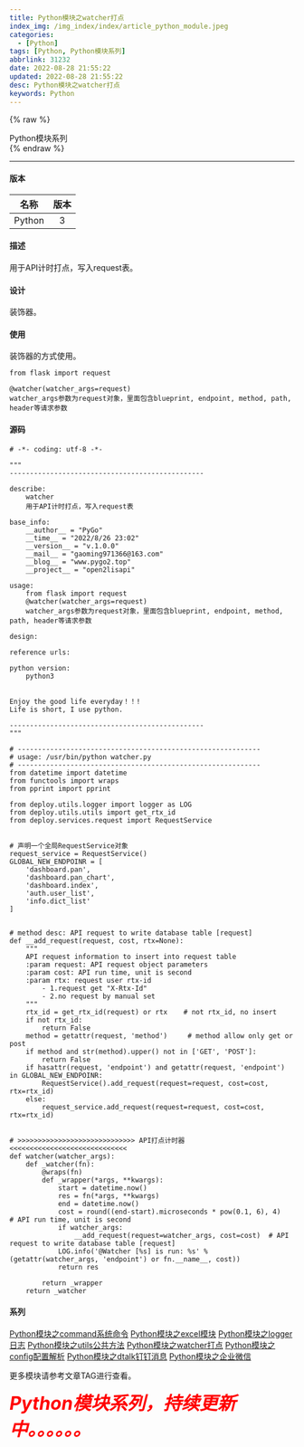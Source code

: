 ```yaml
---
title: Python模块之watcher打点
index_img: /img_index/index/article_python_module.jpeg
categories:
  - [Python]
tags: [Python, Python模块系列]
abbrlink: 31232
date: 2022-08-28 21:55:22
updated: 2022-08-28 21:55:22
desc: Python模块之watcher打点
keywords: Python
---
```




{% raw %}
<div class="post_cus_note">Python模块系列</div>
{% endraw %}

<!--more-->
<hr />




#### 版本

|  名称  | 版本 |
|:------:|:----:|
| Python |  3   |


#### 描述

用于API计时打点，写入request表。

#### 设计

装饰器。

#### 使用

装饰器的方式使用。
```
from flask import request

@watcher(watcher_args=request)
watcher_args参数为request对象，里面包含blueprint, endpoint, method, path, header等请求参数
```

#### 源码

```
# -*- coding: utf-8 -*-

"""
------------------------------------------------

describe:
    watcher
    用于API计时打点，写入request表

base_info:
    __author__ = "PyGo"
    __time__ = "2022/8/26 23:02"
    __version__ = "v.1.0.0"
    __mail__ = "gaoming971366@163.com"
    __blog__ = "www.pygo2.top"
    __project__ = "open2lisapi"

usage:
    from flask import request
    @watcher(watcher_args=request)
    watcher_args参数为request对象，里面包含blueprint, endpoint, method, path, header等请求参数

design:

reference urls:

python version:
    python3


Enjoy the good life everyday！！!
Life is short, I use python.

------------------------------------------------
"""

# ------------------------------------------------------------
# usage: /usr/bin/python watcher.py
# ------------------------------------------------------------
from datetime import datetime
from functools import wraps
from pprint import pprint

from deploy.utils.logger import logger as LOG
from deploy.utils.utils import get_rtx_id
from deploy.services.request import RequestService


# 声明一个全局RequestService对象
request_service = RequestService()
GLOBAL_NEW_ENDPOINR = [
    'dashboard.pan',
    'dashboard.pan_chart',
    'dashboard.index',
    'auth.user_list',
    'info.dict_list'
]


# method desc: API request to write database table [request]
def __add_request(request, cost, rtx=None):
    """
    API request information to insert into request table
    :param request: API request object parameters
    :param cost: API run time, unit is second
    :param rtx: request user rtx-id
        - 1.request get "X-Rtx-Id"
        - 2.no request by manual set
    """
    rtx_id = get_rtx_id(request) or rtx    # not rtx_id, no insert
    if not rtx_id:
        return False
    method = getattr(request, 'method')     # method allow only get or post
    if method and str(method).upper() not in ['GET', 'POST']:
        return False
    if hasattr(request, 'endpoint') and getattr(request, 'endpoint') in GLOBAL_NEW_ENDPOINR:
        RequestService().add_request(request=request, cost=cost, rtx=rtx_id)
    else:
        request_service.add_request(request=request, cost=cost, rtx=rtx_id)


# >>>>>>>>>>>>>>>>>>>>>>>>>>>>> API打点计时器 <<<<<<<<<<<<<<<<<<<<<<<<<<<<<
def watcher(watcher_args):
    def _watcher(fn):
        @wraps(fn)
        def _wrapper(*args, **kwargs):
            start = datetime.now()
            res = fn(*args, **kwargs)
            end = datetime.now()
            cost = round((end-start).microseconds * pow(0.1, 6), 4)   # API run time, unit is second
            if watcher_args:
                __add_request(request=watcher_args, cost=cost)  # API request to write database table [request]
            LOG.info('@Watcher [%s] is run: %s' % (getattr(watcher_args, 'endpoint') or fn.__name__, cost))
            return res

        return _wrapper
    return _watcher
```

#### 系列


[Python模块之command系统命令](http://pygo2.top/articles/26110/)
[Python模块之excel模块](http://pygo2.top/articles/19275/)
[Python模块之logger日志](http://pygo2.top/articles/5145/)
[Python模块之utils公共方法](http://pygo2.top/articles/61799/)
[Python模块之watcher打点](http://pygo2.top/articles/31232/)
[Python模块之config配置解析](http://pygo2.top/articles/51787/)
[Python模块之dtalk钉钉消息](http://pygo2.top/articles/58292/)
[Python模块之企业微信](http://pygo2.top/articles/33254/)

更多模块请参考文章TAG进行查看。

<font size=6.5 color='red'>***Python模块系列，持续更新中。。。。。。***</font>

